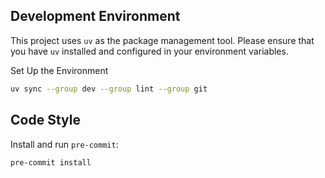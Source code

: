 
## Development Environment

This project uses `uv` as the package management tool. Please ensure that you have `uv` installed and configured in your environment variables.

Set Up the Environment

```bash
uv sync --group dev --group lint --group git
```

## Code Style

Install and run `pre-commit`:

```bash
pre-commit install
```




